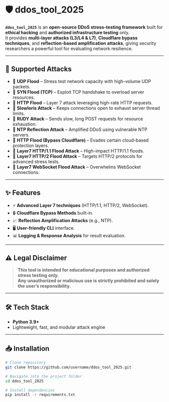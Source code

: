 # 🛡️ ddos_tool_2025

**`ddos_tool_2025`** is an **open-source DDoS stress-testing framework** built for **ethical hacking** and **authorized infrastructure testing** only.  
It provides **multi-layer attacks (L3/L4 & L7)**, **Cloudflare bypass techniques**, and **reflection-based amplification attacks**, giving security researchers a powerful tool for evaluating network resilience.

---

## 🚀 Supported Attacks
- 🔹 **UDP Flood** – Stress test network capacity with high-volume UDP packets.  
- 🔹 **SYN Flood (TCP)** – Exploit TCP handshake to overload server resources.  
- 🔹 **HTTP Flood** – Layer 7 attack leveraging high-rate HTTP requests.  
- 🔹 **Slowloris Attack** – Keeps connections open to exhaust server thread limits.  
- 🔹 **RUDY Attack** – Sends slow, long POST requests for resource exhaustion.  
- 🔹 **NTP Reflection Attack** – Amplified DDoS using vulnerable NTP servers.  
- 🔹 **HTTP Flood (Bypass Cloudflare)** – Evades certain cloud-based protection layers.  
- 🔹 **Layer7 HTTP/1.1 Flood Attack** – High-impact HTTP/1.1 floods.  
- 🔹 **Layer7 HTTP/2 Flood Attack** – Targets HTTP/2 protocols for advanced stress tests.  
- 🔹 **Layer7 WebSocket Flood Attack** – Overwhelms WebSocket connections.

---

## ✨ Features
- ⚡ **Advanced Layer 7 techniques** (HTTP/1.1, HTTP/2, WebSocket).  
- 🔒 **Cloudflare Bypass Methods** built-in.  
- 📈 **Reflection Amplification Attacks** (e.g., NTP).  
- 🖥 **User-friendly CLI** interface.  
- 📊 **Logging & Response Analysis** for result evaluation.  

---

## ⚠️ Legal Disclaimer
> **This tool is intended for educational purposes and authorized stress testing only.**  
> **Any unauthorized or malicious use is strictly prohibited and solely the user’s responsibility.**  

---

## 🛠 Tech Stack
- **Python 3.9+**  
- Lightweight, fast, and modular attack engine

---

## 📥 Installation
```bash
# Clone repository
git clone https://github.com/username/ddos_tool_2025.git

# Navigate into the project folder
cd ddos_tool_2025

# Install dependencies
pip install -r requirements.txt
